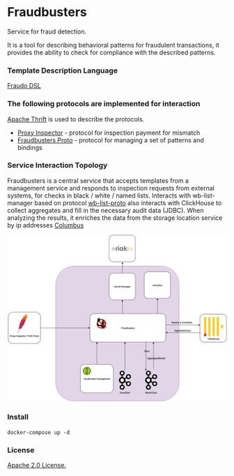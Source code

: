 # Fraudbusters 

Service for fraud detection.

It is a tool for describing behavioral patterns for fraudulent transactions, it provides the ability 
to check for compliance with the described patterns.

### Template Description Language

[Fraudo DSL](https://github.com/rbkmoney/fraudo)

### The following protocols are implemented for interaction
[Apache Thrift](https://thrift.apache.org/) is used to describe the protocols.

- [Proxy Inspector](https://github.com/rbkmoney/damsel/blob/master/proto/proxy_inspector.thrift) - 
protocol for inspection payment for mismatch
- [Fraudbusters Proto](https://github.com/rbkmoney/fraudbusters-proto/blob/master/proto/fraudbusters.thrift) -
protocol for managing a set of patterns and bindings

### Service Interaction Topology

Fraudbusters is a central service that accepts templates from a management service and
responds to inspection requests from external systems, for checks in black / white / named lists.
Interacts with wb-list-manager based on protocol
[wb-list-proto](https://github.com/rbkmoney/wb-list-proto/blob/master/proto/wb_list.thrift)
also interacts with ClickHouse to collect aggregates and fill in the necessary audit data (JDBC).
When analyzing the results, it enriches the data from the storage location service by ip addresses
[Columbus](https://github.com/rbkmoney/damsel/blob/master/proto/geo_ip.thrift)

![alt text](images/fb_scheme.png)

### Install

```docker-compose up -d```

### License
[Apache 2.0 License.](/LICENSE)

